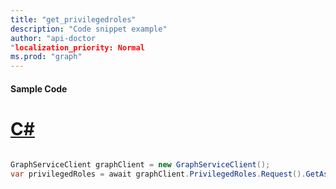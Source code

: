 ```yaml
---
title: "get_privilegedroles"
description: "Code snippet example" 
author: "api-doctor
"localization_priority: Normal
ms.prod: "graph"
--- 
```

#### Sample Code
# [C#](#tab/Csharp)

```C#

GraphServiceClient graphClient = new GraphServiceClient();
var privilegedRoles = await graphClient.PrivilegedRoles.Request().GetAsync();

```